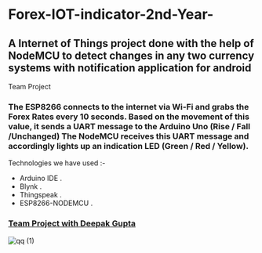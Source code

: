 # Forex-IOT-indicator-2nd-Year-

## A Internet of Things project done with the help of NodeMCU to detect changes in any two currency systems with notification application for android
Team Project 

### The ESP8266 connects to the internet via Wi-Fi and grabs the Forex Rates every 10 seconds. Based on the movement of this value, it sends a UART message to the Arduino Uno (Rise / Fall /Unchanged) The NodeMCU receives this UART message and accordingly lights up an indication LED (Green / Red / Yellow).

Technologies we have used :- <br/>
* Arduino IDE . <br/>
* Blynk .<br/>
* Thingspeak .<br/>
* ESP8266-NODEMCU .<br/>
     
### <a href="https://github.com/deepakg1105">Team Project with Deepak Gupta</a>
![qq (1)](https://user-images.githubusercontent.com/55029562/124622763-07f82e80-de99-11eb-9f2f-3992674193ca.jpg)






